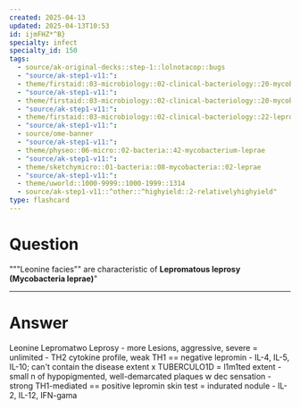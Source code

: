 ```yaml
---
created: 2025-04-13
updated: 2025-04-13T10:53
id: ijmFHZ*^B}
specialty: infect
specialty_id: 150
tags:
  - source/ak-original-decks::step-1::lolnotacop::bugs
  - "source/ak-step1-v11:": 
  - theme/firstaid::03-microbiology::02-clinical-bacteriology::20-mycobacteria
  - "source/ak-step1-v11:": 
  - theme/firstaid::03-microbiology::02-clinical-bacteriology::20-mycobacteria::mycobacterium-leprae
  - "source/ak-step1-v11:": 
  - theme/firstaid::03-microbiology::02-clinical-bacteriology::22-leprosy
  - "source/ak-step1-v11:": 
  - source/ome-banner
  - "source/ak-step1-v11:": 
  - theme/physeo::06-micro::02-bacteria::42-mycobacterium-leprae
  - "source/ak-step1-v11:": 
  - theme/sketchymicro::01-bacteria::08-mycobacteria::02-leprae
  - "source/ak-step1-v11:": 
  - theme/uworld::1000-9999::1000-1999::1314
  - source/ak-step1-v11::^other::^highyield::2-relativelyhighyield"
type: flashcard
---
```


# Question
"""Leonine facies"" are characteristic of **Lepromatous leprosy (Mycobacteria leprae)**"

---

# Answer
Leonine Lepromatwo Leprosy  - more Lesions, aggressive, severe = unlimited - TH2 cytokine profile, weak TH1 == negative lepromin - IL-4, IL-5, IL-10; can't contain the disease extent   x TUBERCULO1D = l1m1ted extent - small n of hypopigmented, well-demarcated plaques w dec sensation - strong TH1-mediated == positive lepromin skin test = indurated nodule - IL-2, IL-12, IFN-gama